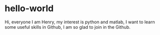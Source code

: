 # hello-world

Hi, everyone
  I am Henry, my interest is python and matlab, I want to learn some useful skills in Github, I am so glad to join in the Github.
